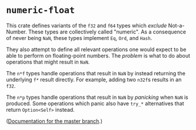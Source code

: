 
# `numeric-float`

This crate defines variants of the `f32` and `f64` types which *exclude* Not-a-Number.  These types are collectively called "numeric".  As a consequence of never being `NaN`, these types implement `Eq`, `Ord`, and `Hash`.

They also attempt to define all relevant operations one would expect to be able to perform on floating-point numbers.  The *problem* is what to do about operations that might result in `NaN`.

The `n*f` types handle operations that result in `NaN` by instead returning the underlying `f*` result directly.  For example, adding two `n32f`s results in an `f32`.

The `n*p` types handle operations that result in `NaN` by *panicking* when `NaN` is produced.  Some operations which panic also have `try_*` alternatives that return `Option<Self>` instead.

([Documentation for the master branch](https://danielkeep.github.io/rust-numeric-float/doc/numeric_float/index.html).)
